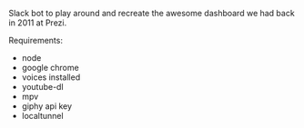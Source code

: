 Slack bot to play around and recreate the awesome dashboard we had back in 2011 at Prezi.

Requirements:
- node
- google chrome
- voices installed
- youtube-dl
- mpv
- giphy api key
- localtunnel
